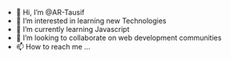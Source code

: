- 👋 Hi, I’m @AR-Tausif
- 👀 I’m interested in learning new Technologies
- 🌱 I’m currently learning Javascript
- 💞️ I’m looking to collaborate on web development communities
- 📫 How to reach me ...

<!---
AR-Tausif/AR-Tausif is a ✨ special ✨ repository because its `README.md` (this file) appears on your GitHub profile.
You can click the Preview link to take a look at your changes.
--->
